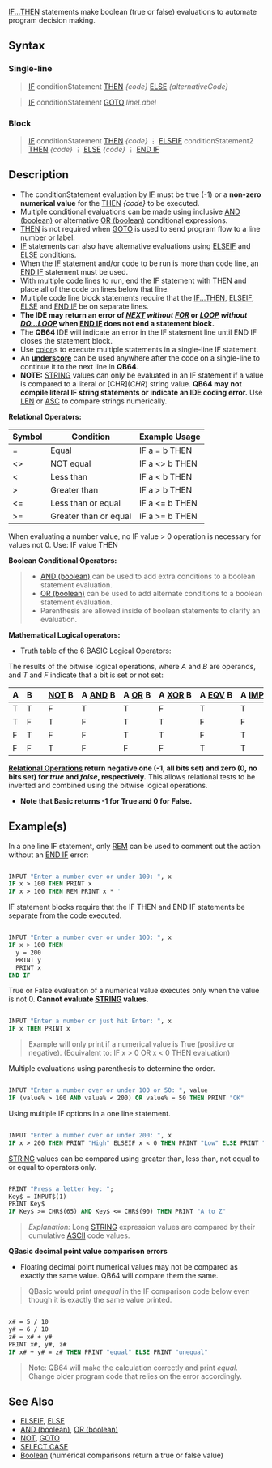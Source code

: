 [IF...THEN](IF...THEN) statements make boolean (true or false) evaluations to automate program decision making.

## Syntax

### Single-line

>  [IF](IF) conditionStatement [THEN](THEN) *{code}* [ELSE](ELSE) *{alternativeCode}*

>  [IF](IF) conditionStatement [GOTO](GOTO) *lineLabel*

### Block

> [IF](IF) conditionStatement [THEN](THEN)
>   *{code}*
>   ⋮
> [ELSEIF](ELSEIF) conditionStatement2 [THEN](THEN)
>   *{code}*
>   ⋮
> [ELSE](ELSE)
>   *{code}*
>   ⋮
> [END IF](END-IF)

## Description

* The conditionStatement evaluation by [IF](IF) must be true (-1) or a **non-zero numerical value** for the [THEN](THEN) *{code}* to be executed.
* Multiple conditional evaluations can be made using inclusive [AND (boolean)](AND-(boolean)) or alternative [OR (boolean)](OR-(boolean)) conditional expressions.
* [THEN](THEN) is not required when [GOTO](GOTO) is used to send program flow to a line number or label.
* [IF](IF) statements can also have alternative evaluations using [ELSEIF](ELSEIF) and [ELSE](ELSE) conditions. 
* When the [IF](IF) statement and/or code to be run is more than code line, an [END IF](END-IF) statement must be used.
* With multiple code lines to run, end the IF statement with THEN and place all of the code on lines below that line.
* Multiple code line block statements require that the [IF...THEN](IF...THEN), [ELSEIF](ELSEIF), [ELSE](ELSE) and [END IF](END-IF) be on separate lines.
* **The IDE may return an error of *[NEXT](NEXT) without [FOR](FOR)* or *[LOOP](LOOP) without [DO...LOOP](DO...LOOP)* when [END IF](END-IF) does not end a statement block.**
* The **QB64** IDE will indicate an error in the IF statement line until END IF closes the statement block.
* Use [colon](colon)s to execute multiple statements in a single-line IF statement.
* An **[underscore](underscore)** can be used anywhere after the code on a single-line to continue it to the next line in **QB64**.
* **NOTE:** [STRING](STRING) values can only be evaluated in an IF statement if a value is compared to a literal or [CHR$](CHR$) string value. **QB64 may not compile literal IF string statements or indicate an IDE coding error.** Use [LEN](LEN) or [ASC](ASC) to compare strings numerically.

**Relational Operators:**

| Symbol | Condition | Example Usage |
| -- | -- | -- |
| = | Equal | IF a = b THEN |
| <> | NOT equal | IF a <> b THEN |
| < | Less than | IF a < b THEN |
| > | Greater than | IF a > b THEN |
| <= | Less than or equal | IF a <= b THEN |
| >= | Greater than or equal | IF a >= b THEN |

 When evaluating a number value, no IF value > 0 operation is necessary for values not 0. Use: IF value THEN

**Boolean Conditional Operators:**

> * [AND (boolean)](AND-(boolean)) can be used to add extra conditions to a boolean statement evaluation.
> * [OR (boolean)](OR-(boolean)) can be used to add alternate conditions to a boolean statement evaluation.
> * Parenthesis are allowed inside of boolean statements to clarify an evaluation.

**Mathematical Logical operators:**

* Truth table of the 6 BASIC Logical Operators:

The results of the bitwise logical operations, where *A* and *B* are operands, and *T* and *F* indicate that a bit is set or not set:

| A | B |   | [NOT](NOT) B | A [AND](AND) B | A [OR](OR) B | A [XOR](XOR) B | A [EQV](EQV) B | A [IMP](IMP) B |
| - | - | - | - | - | - | - | - | - |
| T | T |   | F | T | T | F | T | T |
| T | F |   | T | F | T | T | F | F |
| F | T |   | F | F | T | T | F | T |
| F | F |   | T | F | F | F | T | T |

**[Relational Operations](Relational-Operations) return negative one (-1, all bits set) and zero (0, no bits set) for *true* and *false*, respectively.**
This allows relational tests to be inverted and combined using the bitwise logical operations.

* **Note that Basic returns -1 for True and 0 for False.**

## Example(s)

In a one line IF statement, only [REM](REM) can be used to comment out the action without an [END IF](END-IF) error:

```vb

INPUT "Enter a number over or under 100: ", x
IF x > 100 THEN PRINT x 
IF x > 100 THEN REM PRINT x * '

```

IF statement blocks require that the IF THEN and END IF statements be separate from the code executed.

```vb

INPUT "Enter a number over or under 100: ", x
IF x > 100 THEN
  y = 200
  PRINT y
  PRINT x
END IF 

```

True or False evaluation of a numerical value executes only when the value is not 0. **Cannot evaluate [STRING](STRING) values.**

```vb

INPUT "Enter a number or just hit Enter: ", x
IF x THEN PRINT x 

```

> Example will only print if a numerical value is True (positive or negative). (Equivalent to: IF x > 0 OR x < 0 THEN evaluation)

Multiple evaluations using parenthesis to determine the order.

```vb

INPUT "Enter a number over or under 100 or 50: ", value
IF (value% > 100 AND value% < 200) OR value% = 50 THEN PRINT "OK" 

```

Using multiple IF options in a one line statement.

```vb

INPUT "Enter a number over or under 200: ", x
IF x > 200 THEN PRINT "High" ELSEIF x < 0 THEN PRINT "Low" ELSE PRINT "OK"


```

[STRING](STRING) values can be compared using greater than, less than, not equal to or equal to operators only.

```vb

PRINT "Press a letter key: ";
Key$ = INPUT$(1)
PRINT Key$ 
IF Key$ >= CHR$(65) AND Key$ <= CHR$(90) THEN PRINT "A to Z"

```

> *Explanation:* Long [STRING](STRING) expression values are compared by their cumulative [ASCII](ASCII) code values.

**QBasic decimal point value comparison errors**
* Floating decimal point numerical values may not be compared as exactly the same value. QB64 will compare them the same.
> QBasic would print *unequal* in the IF comparison code below even though it is exactly the same value printed.

```vb

x# = 5 / 10
y# = 6 / 10
z# = x# + y#
PRINT x#, y#, z#
IF x# + y# = z# THEN PRINT "equal" ELSE PRINT "unequal" 

```

> Note: QB64 will make the calculation correctly and print *equal*. Change older program code that relies on the error accordingly.

## See Also

* [ELSEIF](ELSEIF), [ELSE](ELSE)
* [AND (boolean)](AND-(boolean)), [OR (boolean)](OR-(boolean)) 
* [NOT](NOT), [GOTO](GOTO)
* [SELECT CASE](SELECT-CASE)
* [Boolean](Boolean) (numerical comparisons return a true or false value)
